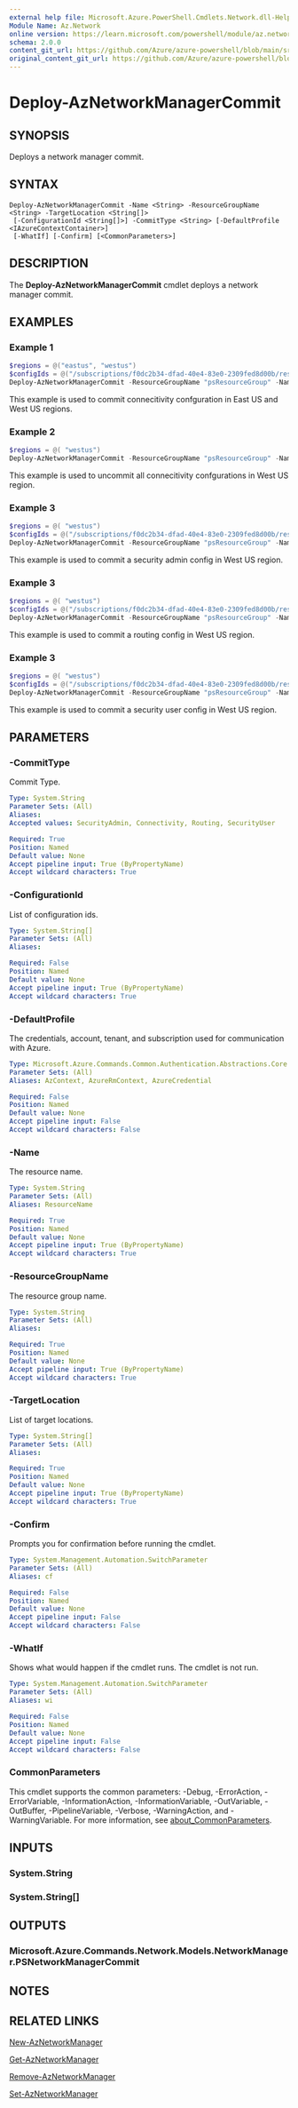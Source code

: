 ```yaml
---
external help file: Microsoft.Azure.PowerShell.Cmdlets.Network.dll-Help.xml
Module Name: Az.Network
online version: https://learn.microsoft.com/powershell/module/az.network/deploy-aznetworkmanagercommit
schema: 2.0.0
content_git_url: https://github.com/Azure/azure-powershell/blob/main/src/Network/Network/help/Deploy-AzNetworkManagerCommit.md
original_content_git_url: https://github.com/Azure/azure-powershell/blob/main/src/Network/Network/help/Deploy-AzNetworkManagerCommit.md
---
```


# Deploy-AzNetworkManagerCommit

## SYNOPSIS
Deploys a network manager commit.

## SYNTAX

```
Deploy-AzNetworkManagerCommit -Name <String> -ResourceGroupName <String> -TargetLocation <String[]>
 [-ConfigurationId <String[]>] -CommitType <String> [-DefaultProfile <IAzureContextContainer>]
 [-WhatIf] [-Confirm] [<CommonParameters>]
```

## DESCRIPTION
The **Deploy-AzNetworkManagerCommit** cmdlet deploys a network manager commit.

## EXAMPLES

### Example 1
```powershell
$regions = @("eastus", "westus")
$configIds = @("/subscriptions/f0dc2b34-dfad-40e4-83e0-2309fed8d00b/resourceGroups/psResourceGroup/providers/Microsoft.Network/networkManagers/psNetworkManager/connectivityConfigurations/psConnectivityConfigMesh")
Deploy-AzNetworkManagerCommit -ResourceGroupName "psResourceGroup" -Name "psNetworkManager" -TargetLocation $regions -ConfigurationId $configids -CommitType "Connectivity"
```

This example is used to commit connecitivity confguration in East US and West US regions.

### Example 2
```powershell
$regions = @( "westus")
Deploy-AzNetworkManagerCommit -ResourceGroupName "psResourceGroup" -Name "psNetworkManager" -TargetLocation $regions -CommitType "Connectivity"
```

This example is used to uncommit all connecitivity confgurations in West US region.

### Example 3
```powershell
$regions = @( "westus")
$configIds = @("/subscriptions/f0dc2b34-dfad-40e4-83e0-2309fed8d00b/resourceGroups/psResourceGroup/providers/Microsoft.Network/networkManagers/psNetworkManager/securityAdminConfigurations/psSecurityAdminConfig")
Deploy-AzNetworkManagerCommit -ResourceGroupName "psResourceGroup" -Name "psNetworkManager" -TargetLocation $regions -CommitType "SecurityAdmin" -ConfigurationId $configids
```

This example is used to commit a security admin config in West US region.

### Example 3
```powershell
$regions = @( "westus")
$configIds = @("/subscriptions/f0dc2b34-dfad-40e4-83e0-2309fed8d00b/resourceGroups/psResourceGroup/providers/Microsoft.Network/networkManagers/psNetworkManager/routingConfigurations/psRoutingConfig")
Deploy-AzNetworkManagerCommit -ResourceGroupName "psResourceGroup" -Name "psNetworkManager" -TargetLocation $regions -CommitType "Routing" -ConfigurationId $configids
```

This example is used to commit a routing config in West US region.

### Example 3
```powershell
$regions = @( "westus")
$configIds = @("/subscriptions/f0dc2b34-dfad-40e4-83e0-2309fed8d00b/resourceGroups/psResourceGroup/providers/Microsoft.Network/networkManagers/psNetworkManager/securityUserConfigurations/psSecurityUserConfig")
Deploy-AzNetworkManagerCommit -ResourceGroupName "psResourceGroup" -Name "psNetworkManager" -TargetLocation $regions -CommitType "SecurityUser" -ConfigurationId $configids
```

This example is used to commit a security user config in West US region.

## PARAMETERS

### -CommitType
Commit Type.

```yaml
Type: System.String
Parameter Sets: (All)
Aliases:
Accepted values: SecurityAdmin, Connectivity, Routing, SecurityUser

Required: True
Position: Named
Default value: None
Accept pipeline input: True (ByPropertyName)
Accept wildcard characters: True
```

### -ConfigurationId
List of configuration ids.

```yaml
Type: System.String[]
Parameter Sets: (All)
Aliases:

Required: False
Position: Named
Default value: None
Accept pipeline input: True (ByPropertyName)
Accept wildcard characters: True
```

### -DefaultProfile
The credentials, account, tenant, and subscription used for communication with Azure.

```yaml
Type: Microsoft.Azure.Commands.Common.Authentication.Abstractions.Core.IAzureContextContainer
Parameter Sets: (All)
Aliases: AzContext, AzureRmContext, AzureCredential

Required: False
Position: Named
Default value: None
Accept pipeline input: False
Accept wildcard characters: False
```

### -Name
The resource name.

```yaml
Type: System.String
Parameter Sets: (All)
Aliases: ResourceName

Required: True
Position: Named
Default value: None
Accept pipeline input: True (ByPropertyName)
Accept wildcard characters: True
```

### -ResourceGroupName
The resource group name.

```yaml
Type: System.String
Parameter Sets: (All)
Aliases:

Required: True
Position: Named
Default value: None
Accept pipeline input: True (ByPropertyName)
Accept wildcard characters: True
```

### -TargetLocation
List of target locations.

```yaml
Type: System.String[]
Parameter Sets: (All)
Aliases:

Required: True
Position: Named
Default value: None
Accept pipeline input: True (ByPropertyName)
Accept wildcard characters: True
```

### -Confirm
Prompts you for confirmation before running the cmdlet.

```yaml
Type: System.Management.Automation.SwitchParameter
Parameter Sets: (All)
Aliases: cf

Required: False
Position: Named
Default value: None
Accept pipeline input: False
Accept wildcard characters: False
```

### -WhatIf
Shows what would happen if the cmdlet runs.
The cmdlet is not run.

```yaml
Type: System.Management.Automation.SwitchParameter
Parameter Sets: (All)
Aliases: wi

Required: False
Position: Named
Default value: None
Accept pipeline input: False
Accept wildcard characters: False
```

### CommonParameters
This cmdlet supports the common parameters: -Debug, -ErrorAction, -ErrorVariable, -InformationAction, -InformationVariable, -OutVariable, -OutBuffer, -PipelineVariable, -Verbose, -WarningAction, and -WarningVariable. For more information, see [about_CommonParameters](http://go.microsoft.com/fwlink/?LinkID=113216).

## INPUTS

### System.String

### System.String[]	

## OUTPUTS

### Microsoft.Azure.Commands.Network.Models.NetworkManager.PSNetworkManagerCommit

## NOTES

## RELATED LINKS

[New-AzNetworkManager](./New-AzNetworkManager.md)

[Get-AzNetworkManager](./Get-AzNetworkManager.md)

[Remove-AzNetworkManager](./Remove-AzNetworkManager.md)

[Set-AzNetworkManager](./Set-AzNetworkManager.md)
